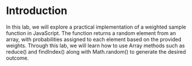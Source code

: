 # Introduction

In this lab, we will explore a practical implementation of a weighted sample function in JavaScript. The function returns a random element from an array, with probabilities assigned to each element based on the provided weights. Through this lab, we will learn how to use Array methods such as reduce() and findIndex() along with Math.random() to generate the desired outcome.
